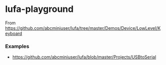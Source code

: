 lufa-playground
===============
From https://github.com/abcminiuser/lufa/tree/master/Demos/Device/LowLevel/Keyboard

### Examples
- https://github.com/abcminiuser/lufa/blob/master/Projects/USBtoSerial
